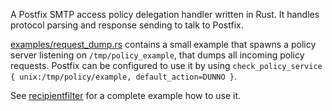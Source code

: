 A Postfix SMTP access policy delegation handler written in Rust. It handles protocol parsing and response sending to talk to Postfix.

[examples/request_dump.rs](examples/request_dump.rs) contains a small example that spawns a policy server listening on `/tmp/policy_example`, that dumps all incoming policy requests. Postfix can be configured to use it by using `check_policy_service { unix:/tmp/policy/example, default_action=DUNNO }`.

See [recipientfilter](https://github.com/Grollicus/recipientfilter) for a complete example how to use it.
